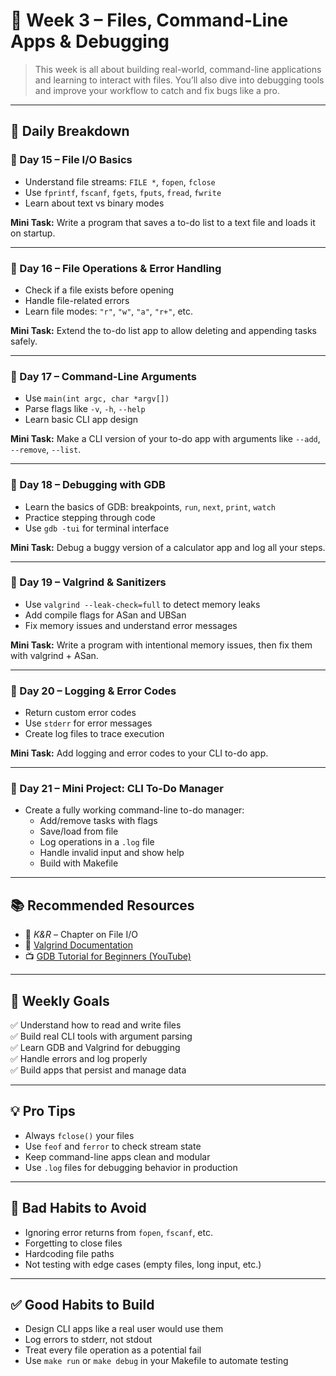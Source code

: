 # 📘 Week 3 – Files, Command-Line Apps & Debugging

> This week is all about building real-world, command-line applications and learning to interact with files. You’ll also dive into debugging tools and improve your workflow to catch and fix bugs like a pro.

---

## 📅 Daily Breakdown

### 🔹 Day 15 – File I/O Basics
- Understand file streams: `FILE *`, `fopen`, `fclose`
- Use `fprintf`, `fscanf`, `fgets`, `fputs`, `fread`, `fwrite`
- Learn about text vs binary modes

**Mini Task:** Write a program that saves a to-do list to a text file and loads it on startup.

---

### 🔹 Day 16 – File Operations & Error Handling
- Check if a file exists before opening
- Handle file-related errors
- Learn file modes: `"r"`, `"w"`, `"a"`, `"r+"`, etc.

**Mini Task:** Extend the to-do list app to allow deleting and appending tasks safely.

---

### 🔹 Day 17 – Command-Line Arguments
- Use `main(int argc, char *argv[])`
- Parse flags like `-v`, `-h`, `--help`
- Learn basic CLI app design

**Mini Task:** Make a CLI version of your to-do app with arguments like `--add`, `--remove`, `--list`.

---

### 🔹 Day 18 – Debugging with GDB
- Learn the basics of GDB: breakpoints, `run`, `next`, `print`, `watch`
- Practice stepping through code
- Use `gdb -tui` for terminal interface

**Mini Task:** Debug a buggy version of a calculator app and log all your steps.

---

### 🔹 Day 19 – Valgrind & Sanitizers
- Use `valgrind --leak-check=full` to detect memory leaks
- Add compile flags for ASan and UBSan
- Fix memory issues and understand error messages

**Mini Task:** Write a program with intentional memory issues, then fix them with valgrind + ASan.

---

### 🔹 Day 20 – Logging & Error Codes
- Return custom error codes
- Use `stderr` for error messages
- Create log files to trace execution

**Mini Task:** Add logging and error codes to your CLI to-do app.

---

### 🔹 Day 21 – Mini Project: CLI To-Do Manager
- Create a fully working command-line to-do manager:
  - Add/remove tasks with flags
  - Save/load from file
  - Log operations in a `.log` file
  - Handle invalid input and show help
  - Build with Makefile

---

## 📚 Recommended Resources

- 📘 *K&R* – Chapter on File I/O
- 📕 [Valgrind Documentation](https://valgrind.org/docs/)
- 📺 [GDB Tutorial for Beginners (YouTube)](https://www.youtube.com/watch?v=66hBwEHvm0Y)

---

## 🧠 Weekly Goals
✅ Understand how to read and write files  
✅ Build real CLI tools with argument parsing  
✅ Learn GDB and Valgrind for debugging  
✅ Handle errors and log properly  
✅ Build apps that persist and manage data

---

## 💡 Pro Tips
- Always `fclose()` your files
- Use `feof` and `ferror` to check stream state
- Keep command-line apps clean and modular
- Use `.log` files for debugging behavior in production

---

## 🚫 Bad Habits to Avoid
- Ignoring error returns from `fopen`, `fscanf`, etc.
- Forgetting to close files
- Hardcoding file paths
- Not testing with edge cases (empty files, long input, etc.)

---

## ✅ Good Habits to Build
- Design CLI apps like a real user would use them
- Log errors to stderr, not stdout
- Treat every file operation as a potential fail
- Use `make run` or `make debug` in your Makefile to automate testing

